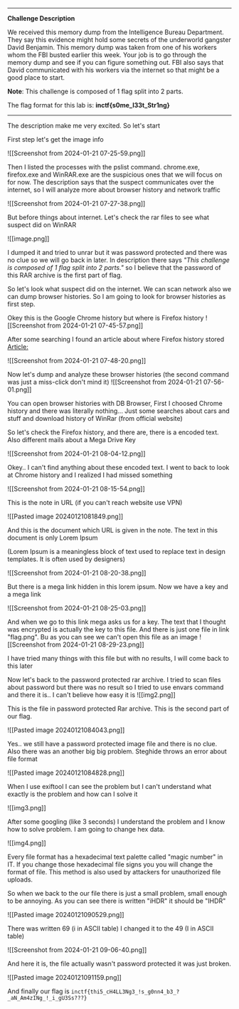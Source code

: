 

----------
**Challenge Description**


We received this memory dump from the Intelligence Bureau Department. They say this evidence might hold some secrets of the underworld gangster David Benjamin. This memory dump was taken from one of his workers whom the FBI busted earlier this week. Your job is to go through the memory dump and see if you can figure something out. FBI also says that David communicated with his workers via the internet so that might be a good place to start.

**Note**: This challenge is composed of 1 flag split into 2 parts.

The flag format for this lab is: **inctf{s0me_l33t_Str1ng}**

-----------------

The description make me very excited. So let's start

First step let's get the image info

![[Screenshot from 2024-01-21 07-25-59.png]]

Then I listed the processes with the pslist command. chrome.exe, firefox.exe and WinRAR.exe are the suspicious ones that we will focus on for now. The description says that the suspect communicates over the internet, so I will analyze more about browser history and network traffic

![[Screenshot from 2024-01-21 07-27-38.png]]

But before things about internet. Let's check the rar files to see what suspect did on WinRAR

![[image.png]]

I dumped it and tried to unrar but it was password protected and there was no clue so we will go back in later. In description there says *"This challenge is composed of 1 flag split into 2 parts."* so I believe that the password of this RAR archive is the first part of flag.

So let's look what suspect did on the internet. We can scan network also we can dump browser histories. So I am going 
to look for browser histories as first step.


Okey this is the Google Chrome history but where is Firefox history
![[Screenshot from 2024-01-21 07-45-57.png]]

After some searching I found an article about where Firefox history stored [Article:](https://medium.com/@jsaxena017/web-browser-forensics-part-2-firefox-browser-3dc6ef104607)

![[Screenshot from 2024-01-21 07-48-20.png]]

Now let's dump and analyze these browser histories (the second command was just a miss-click don't mind it)
![[Screenshot from 2024-01-21 07-56-01.png]]

You can open browser histories with DB Browser, First I choosed Chrome history and there was literally nothing... Just some searches about cars and stuff and download history of WinRar (from official website)

So let's check the Firefox history, and there are, there is a encoded text. Also different mails about a Mega Drive Key

![[Screenshot from 2024-01-21 08-04-12.png]]

Okey.. I can't find anything about these encoded text. I went to back to look at Chrome history and I realized I had missed something

![[Screenshot from 2024-01-21 08-15-54.png]]

This is the note in URL (if you can't reach website use VPN)

![[Pasted image 20240121081849.png]]

And this is the document which URL is given in the note. The text in this document is only Lorem Ipsum 

(Lorem Ipsum is a meaningless block of text used to replace text in design templates. It is often used by designers)

![[Screenshot from 2024-01-21 08-20-38.png]]

But there is a mega link hidden in this lorem ipsum. Now we have a key and a mega link

![[Screenshot from 2024-01-21 08-25-03.png]]

And when we go to this link mega asks us for a key. The text that I thought was encrypted is actually the key to this file. And there is just one file in link "flag.png". Bu as you can see we can't open this file as an image
![[Screenshot from 2024-01-21 08-29-23.png]]

I have tried many things with this file but with no results, I will come back to this later


Now let's back to the password protected rar archive. I tried to scan files about password but there was no result so I tried to use envars command and there it is.. I can't believe how easy it is
![[img2.png]]

This is the file in password protected Rar archive. This is the second part of our flag.

![[Pasted image 20240121084043.png]]

Yes.. we still have a password protected image file and there is no clue. Also there was an another big big problem. Steghide throws an error about file format

![[Pasted image 20240121084828.png]]

When I use exiftool I can see the problem but I can't understand what exactly is the problem and how can I solve it

![[img3.png]]

After some googling (like 3 seconds) I understand the problem and I know how to solve problem. I am going to change hex data. 

![[img4.png]]

Every file format has a hexadecimal text palette called "magic number" in IT. If you change those hexadecimal file signs you you will change the format of file. This method is also used by attackers for unauthorized file uploads.

So when we back to the our file there is just a small problem, small enough to be annoying. As you can see there is written "iHDR" it should be "IHDR"

![[Pasted image 20240121090529.png]]

There was written 69 (i in ASCII table) I changed it to the 49 (I in ASCII table) 

![[Screenshot from 2024-01-21 09-06-40.png]]

And here it is, the file actually wasn't password protected it was just broken. 

![[Pasted image 20240121091159.png]]

And finally our flag is `inctf{thi5_cH4LL3Ng3_!s_g0nn4_b3_?_aN_Am4zINg_!_i_gU3Ss???}`


